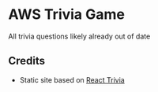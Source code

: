 # AWS Trivia Game

All trivia questions likely already out of date

## Credits
* Static site based on [React Trivia](https://github.com/ccoenraets/react-trivia)
